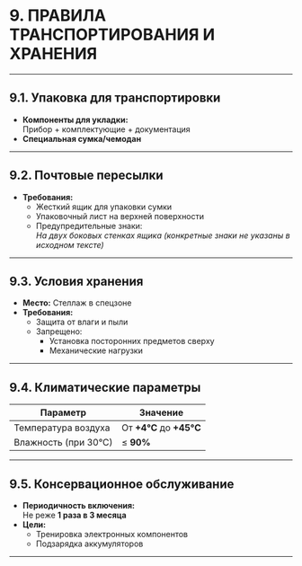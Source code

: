 # 9. ПРАВИЛА ТРАНСПОРТИРОВАНИЯ И ХРАНЕНИЯ

---

## 9.1. Упаковка для транспортировки
- **Компоненты для укладки:**  
  Прибор + комплектующие + документация  
- **Специальная сумка/чемодан**  

---

## 9.2. Почтовые пересылки  
- **Требования:**  
  - Жесткий ящик для упаковки сумки  
  - Упаковочный лист на верхней поверхности  
  - Предупредительные знаки:  
    *На двух боковых стенках ящика (конкретные знаки не указаны в исходном тексте)*  

---

## 9.3. Условия хранения  
- **Место:** Стеллаж в спецзоне  
- **Требования:**  
  - Защита от влаги и пыли  
  - Запрещено:  
    - Установка посторонних предметов сверху  
    - Механические нагрузки  

---

## 9.4. Климатические параметры  
| Параметр              | Значение                  |
|-----------------------|---------------------------|
| Температура воздуха   | От **+4°С** до **+45°С**  |
| Влажность (при 30°С)  | ≤ **90%**                 |

---

## 9.5. Консервационное обслуживание  
- **Периодичность включения:**  
  Не реже **1 раза в 3 месяца**  
- **Цели:**  
  - Тренировка электронных компонентов  
  - Подзарядка аккумуляторов  

---

